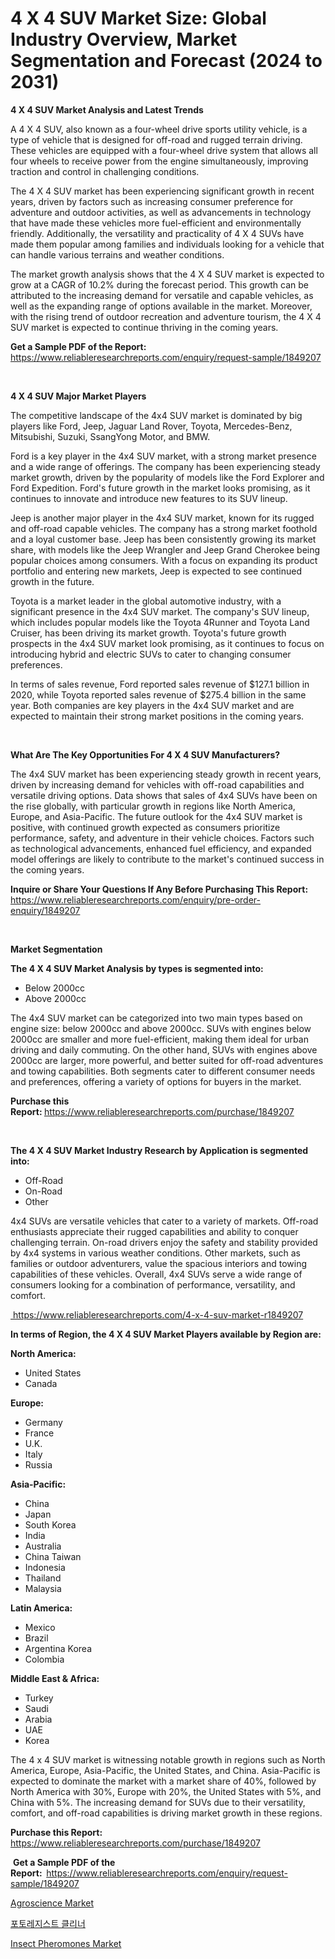 <p><h1>4 X 4 SUV Market Size: Global Industry Overview, Market Segmentation and Forecast (2024 to 2031)</h1></p><p><strong>4 X 4 SUV Market Analysis and Latest Trends</strong></p>
<p><p>A 4 X 4 SUV, also known as a four-wheel drive sports utility vehicle, is a type of vehicle that is designed for off-road and rugged terrain driving. These vehicles are equipped with a four-wheel drive system that allows all four wheels to receive power from the engine simultaneously, improving traction and control in challenging conditions.</p><p>The 4 X 4 SUV market has been experiencing significant growth in recent years, driven by factors such as increasing consumer preference for adventure and outdoor activities, as well as advancements in technology that have made these vehicles more fuel-efficient and environmentally friendly. Additionally, the versatility and practicality of 4 X 4 SUVs have made them popular among families and individuals looking for a vehicle that can handle various terrains and weather conditions.</p><p>The market growth analysis shows that the 4 X 4 SUV market is expected to grow at a CAGR of 10.2% during the forecast period. This growth can be attributed to the increasing demand for versatile and capable vehicles, as well as the expanding range of options available in the market. Moreover, with the rising trend of outdoor recreation and adventure tourism, the 4 X 4 SUV market is expected to continue thriving in the coming years.</p></p>
<p><strong>Get a Sample PDF of the Report:&nbsp;</strong> <a href="https://www.reliableresearchreports.com/enquiry/request-sample/1849207">https://www.reliableresearchreports.com/enquiry/request-sample/1849207</a></p>
<p>&nbsp;</p>
<p><strong>4 X 4 SUV Major Market Players</strong></p>
<p><p>The competitive landscape of the 4x4 SUV market is dominated by big players like Ford, Jeep, Jaguar Land Rover, Toyota, Mercedes-Benz, Mitsubishi, Suzuki, SsangYong Motor, and BMW. </p><p>Ford is a key player in the 4x4 SUV market, with a strong market presence and a wide range of offerings. The company has been experiencing steady market growth, driven by the popularity of models like the Ford Explorer and Ford Expedition. Ford's future growth in the market looks promising, as it continues to innovate and introduce new features to its SUV lineup.</p><p>Jeep is another major player in the 4x4 SUV market, known for its rugged and off-road capable vehicles. The company has a strong market foothold and a loyal customer base. Jeep has been consistently growing its market share, with models like the Jeep Wrangler and Jeep Grand Cherokee being popular choices among consumers. With a focus on expanding its product portfolio and entering new markets, Jeep is expected to see continued growth in the future.</p><p>Toyota is a market leader in the global automotive industry, with a significant presence in the 4x4 SUV market. The company's SUV lineup, which includes popular models like the Toyota 4Runner and Toyota Land Cruiser, has been driving its market growth. Toyota's future growth prospects in the 4x4 SUV market look promising, as it continues to focus on introducing hybrid and electric SUVs to cater to changing consumer preferences.</p><p>In terms of sales revenue, Ford reported sales revenue of $127.1 billion in 2020, while Toyota reported sales revenue of $275.4 billion in the same year. Both companies are key players in the 4x4 SUV market and are expected to maintain their strong market positions in the coming years.</p></p>
<p>&nbsp;</p>
<p><strong>What Are The Key Opportunities For 4 X 4 SUV Manufacturers?</strong></p>
<p><p>The 4x4 SUV market has been experiencing steady growth in recent years, driven by increasing demand for vehicles with off-road capabilities and versatile driving options. Data shows that sales of 4x4 SUVs have been on the rise globally, with particular growth in regions like North America, Europe, and Asia-Pacific. The future outlook for the 4x4 SUV market is positive, with continued growth expected as consumers prioritize performance, safety, and adventure in their vehicle choices. Factors such as technological advancements, enhanced fuel efficiency, and expanded model offerings are likely to contribute to the market's continued success in the coming years.</p></p>
<p><strong>Inquire or Share Your Questions If Any Before Purchasing This Report:</strong> <a href="https://www.reliableresearchreports.com/enquiry/pre-order-enquiry/1849207">https://www.reliableresearchreports.com/enquiry/pre-order-enquiry/1849207</a></p>
<p>&nbsp;</p>
<p><strong>Market Segmentation</strong></p>
<p><strong>The 4 X 4 SUV Market Analysis by types is segmented into:</strong></p>
<p><ul><li>Below 2000cc</li><li>Above 2000cc</li></ul></p>
<p><p>The 4x4 SUV market can be categorized into two main types based on engine size: below 2000cc and above 2000cc. SUVs with engines below 2000cc are smaller and more fuel-efficient, making them ideal for urban driving and daily commuting. On the other hand, SUVs with engines above 2000cc are larger, more powerful, and better suited for off-road adventures and towing capabilities. Both segments cater to different consumer needs and preferences, offering a variety of options for buyers in the market.</p></p>
<p><strong>Purchase this Report:&nbsp;</strong><a href="https://www.reliableresearchreports.com/purchase/1849207">https://www.reliableresearchreports.com/purchase/1849207</a></p>
<p>&nbsp;</p>
<p><strong>The 4 X 4 SUV Market Industry Research by Application is segmented into:</strong></p>
<p><ul><li>Off-Road</li><li>On-Road</li><li>Other</li></ul></p>
<p><p>4x4 SUVs are versatile vehicles that cater to a variety of markets. Off-road enthusiasts appreciate their rugged capabilities and ability to conquer challenging terrain. On-road drivers enjoy the safety and stability provided by 4x4 systems in various weather conditions. Other markets, such as families or outdoor adventurers, value the spacious interiors and towing capabilities of these vehicles. Overall, 4x4 SUVs serve a wide range of consumers looking for a combination of performance, versatility, and comfort.</p></p>
<p><a href="https://www.reliableresearchreports.com/4-x-4-suv-market-r1849207">&nbsp;https://www.reliableresearchreports.com/4-x-4-suv-market-r1849207</a></p>
<p><strong>In terms of Region, the 4 X 4 SUV Market Players available by Region are:</strong></p>
<p>
    <p> <strong> North America: </strong>
        <ul>
            <li>United States</li>
            <li>Canada</li>
        </ul>
        </p> 
    <p> <strong> Europe: </strong>
        <ul>
            <li>Germany</li>
            <li>France</li>
            <li>U.K.</li>
            <li>Italy</li>
            <li>Russia</li>
        </ul>
        </p> 
    <p> <strong> Asia-Pacific: </strong>
        <ul>
            <li>China</li>
            <li>Japan</li>
            <li>South Korea</li>
            <li>India</li>
            <li>Australia</li>
            <li>China Taiwan</li>
            <li>Indonesia</li>
            <li>Thailand</li>
            <li>Malaysia</li>
        </ul>
        </p> 
    <p> <strong> Latin America: </strong>
        <ul>
            <li>Mexico</li>
            <li>Brazil</li>
            <li>Argentina Korea</li>
            <li>Colombia</li>
        </ul>
        </p> 
    <p> <strong> Middle East & Africa: </strong>
        <ul>
            <li>Turkey</li>
            <li>Saudi</li>
            <li>Arabia</li>
            <li>UAE</li>
            <li>Korea</li>
        </ul>
    </p>
    </p>
<p><p>The 4 x 4 SUV market is witnessing notable growth in regions such as North America, Europe, Asia-Pacific, the United States, and China. Asia-Pacific is expected to dominate the market with a market share of 40%, followed by North America with 30%, Europe with 20%, the United States with 5%, and China with 5%. The increasing demand for SUVs due to their versatility, comfort, and off-road capabilities is driving market growth in these regions.</p></p>
<p><strong>Purchase this Report: </strong><a href="https://www.reliableresearchreports.com/purchase/1849207">https://www.reliableresearchreports.com/purchase/1849207</a></p>
<p>&nbsp;<strong>Get a Sample PDF of the Report:&nbsp;&nbsp;</strong><a href="https://www.reliableresearchreports.com/enquiry/request-sample/1849207">https://www.reliableresearchreports.com/enquiry/request-sample/1849207</a></p>
<p><strong></strong></p>
<p><p><a href="https://github.com/nhteumcc68/Market-Research-Report-List-1/blob/main/agroscience-market.md">Agroscience Market</a></p><p><a href="https://github.com/mdmazharulnwr786/Market-Research-Report-List-1/blob/main/1261454114129.md">포토레지스트 클리너</a></p><p><a href="https://github.com/phuonganhit041011/Market-Research-Report-List-1/blob/main/insect-pheromones-market.md">Insect Pheromones Market</a></p></p>
